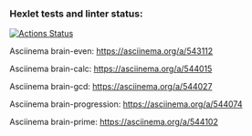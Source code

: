 ### Hexlet tests and linter status:
[![Actions Status](https://github.com/1Forcas1/frontend-project-44/workflows/hexlet-check/badge.svg)](https://github.com/1Forcas1/frontend-project-44/actions)

Asciinema brain-even: https://asciinema.org/a/543112

Asciinema brain-calc: https://asciinema.org/a/544015

Asciinema brain-gcd: https://asciinema.org/a/544027

Asciinema brain-progression: https://asciinema.org/a/544074

Asciinema brain-prime: https://asciinema.org/a/544102